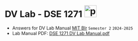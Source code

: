 # DV Lab - DSE 1271 <img src="https://cdn.jsdelivr.net/gh/devicons/devicon/icons/python/python-original.svg" height="38" alt="python logo"/>
- Answers for DV Lab Manual [MIT Blr](https://www.manipal.edu/mu/campuses/mahe-bengaluru/academics/institution-list/mitblr.html) `Semester 2` `2024-2025`
- Lab Manual PDF: [DSE 1271 DV Lab Manual.pdf](https://github.com/user-attachments/files/19043488/DSE.1271.DV.Lab.Manual.pdf)
